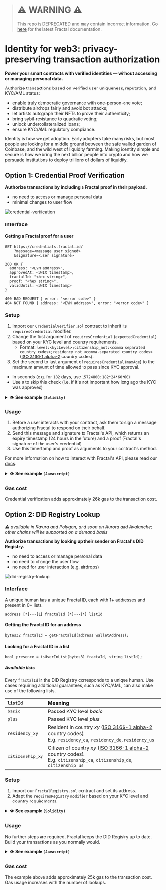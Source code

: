 ># ⚠️ WARNING ⚠️
> This repo is DEPRECATED and may contain incorrect information. Go [here](https://fractal.notion.site/Fractal-Product-Overview-2c63841aebaf4000b96f1c44c1680ad1) for the latest Fractal documentation.

# Identity for web3: privacy-preserving transaction authorization

**Power your smart contracts with verified identities — without accessing or managing personal data.**

Authorize transactions based on verified user uniqueness, reputation, and KYC/AML status:

- enable truly democratic governance with one-person-one vote;
- distribute airdrops fairly and avoid bot attacks;
- let artists autograph their NFTs to prove their authenticity;
- bring sybil-resistance to quadratic voting;
- unlock undercollateralized loans;
- ensure KYC/AML regulatory compliance.

Identity is how we get adoption. Early adopters take many risks, but most people are looking for a middle ground between the safe walled garden of Coinbase, and the wild west of liquidity farming. Making identity simple and secure is how we bring the next billion people into crypto and how we persuade institutions to deploy trillions of dollars of liquidity.

## Option 1: Credential Proof Verification

**Authorize transactions by including a Fractal proof in their payload.**

- no need to access or manage personal data
- minimal changes to user flow

![credential-verification](https://user-images.githubusercontent.com/365821/166981914-ed1d1888-9858-4989-8054-014a1937daae.png)

### Interface

#### Getting a Fractal proof for a user

```
GET https://credentials.fractal.id/
    ?message=<message user signed>
    &signature=<user signature>

200 OK {
  address: "<EVM address>",
  approvedAt: <UNIX timestamp>,
  fractalId: "<hex string>",
  proof: "<hex string>",
  validUntil: <UNIX timestamp>
}

400 BAD REQUEST { error: "<error code>" }
404 NOT FOUND { address: "<EVM address>", error: "<error code>" }
```

### Setup

1. Import our `CredentialVerifier.sol` contract to inherit its `requiresCredential` modifier.
1. Change the first argument of `requiresCredential` (`expectedCredential`) based on your KYC level and country requirements.
   - Format: `level:<kycLevel>;citizenship_not:<comma-separated country codes>;residency_not:<comma-separated country codes>` ([ISO 3166-1 alpha-2](https://en.wikipedia.org/wiki/ISO_3166-1_alpha-2) country codes).
1. Set the second to last argument of `requiresCredential` (`maxAge`) to the maximum amount of time allowed to pass since KYC approval.

- In seconds (e.g. for `182` days, use `15724800`: `182*24*60*60`)
- Use `0` to skip this check (i.e. if it's not important how long ago the KYC was approved)

<details>
  <summary>👁️ <strong>See example <code>(Solidity)</code></strong></summary>

```solidity
import "github.com/trustfractal/web3-identity/CredentialVerifier.sol";

contract Main is CredentialVerifier {
    function main(
        /* your transaction arguments go here */
        bytes calldata proof,
        uint validUntil,
        uint approvedAt,
        string memory fractalId
    ) external requiresCredential("level:plus;citizenship_not:de;residency_not:ca,us", proof, validUntil, approvedAt, 15724800, fractalId) {
        /* your transaction logic goes here */
    }
}
```

</details>

### Usage

1. Before a user interacts with your contract, ask them to sign a message authorizing Fractal to respond on their behalf.
1. Send this message and signature to Fractal's API, which returns an expiry timestamp (24 hours in the future) and a proof (Fractal's signature of the user's credential).
1. Use this timestamp and proof as arguments to your contract's method.

For more information on how to interact with Fractal's API, please read our [docs](https://docs.developer.fractal.id/fractal-credentials-api).

<details>
  <summary>👁️ <strong>See example <code>(Javascript)</code></strong></summary>

```javascript
// using web3.js and MetaMask

const message = `I authorize Defistarter (dc3aa1910acbb7ff4d22c07e43a6926adc3a81305a9355a304410048c9a91afd) to get a proof from Fractal that:
- I passed KYC level plus+liveness
- I am not a citizen of the following countries: Germany (DE)
- I am not a resident of the following countries: Germany (DE)`;

const account = (await web3.eth.getAccounts())[0];
const signature = await ethereum.request({
  method: "personal_sign",
  params: [message, account],
});

const { address, approvedAt, fractalId, proof, validUntil } =
  await FractalAPI.getProof(message, signature);

const mainContract = new web3.eth.Contract(contractABI, contractAddress);
mainContract.methods
  .main(proof, validUntil, approvedAt, fractalId)
  .send({ from: account });
```

</details>

### Gas cost

Credential verification adds approximately 26k gas to the transaction cost.

## Option 2: DID Registry Lookup

_⚠️ available in Karura and Polygon, and soon on Aurora and Avalanche; other chains will be supported on a demand basis_

**Authorize transactions by looking up their sender on Fractal's DID Registry.**

- no need to access or manage personal data
- no need to change the user flow
- no need for user interaction (e.g. airdrops)

![did-registry-lookup](https://user-images.githubusercontent.com/365821/166981861-3966c717-ffcc-4162-b6f0-5dd9e0ac4a76.png)

### Interface

A unique human has a unique Fractal ID, each with 1+ addresses and present in 0+ lists.

```
address [*]---[1] fractalId [*]---[*] listId
```

#### Getting the Fractal ID for an address

```solidity
bytes32 fractalId = getFractalId(address walletAddress);
```

#### Looking for a Fractal ID in a list

```solidity
bool presence = isUserInList(bytes32 fractaId, string listId);
```

##### Available lists

Every `fractalId` in the DID Registry corresponds to a unique human. Use cases requiring additional guarantees, such as KYC/AML, can also make use of the following lists.

| `listId`         | Meaning                                                                                                                                                                      |
| :--------------- | :--------------------------------------------------------------------------------------------------------------------------------------------------------------------------- |
| `basic`          | Passed KYC level _basic_                                                                                                                                                     |
| `plus`           | Passed KYC level _plus_                                                                                                                                                      |
| `residency_xy`   | Resident in country _xy_ ([ISO 3166-1 alpha-2](https://en.wikipedia.org/wiki/ISO_3166-1_alpha-2) country codes).<br>E.g. `residency_ca`, `residency_de`, `residency_us`      |
| `citizenship_xy` | Citizen of country _xy_ ([ISO 3166-1 alpha-2](https://en.wikipedia.org/wiki/ISO_3166-1_alpha-2) country codes).<br>E.g. `citizenship_ca`, `citizenship_de`, `citizenship_us` |

### Setup

1. Import our `FractalRegistry.sol` contract and set its address.
1. Adapt the `requiresRegistry` `modifier` based on your KYC level and country requirements.

<details>
  <summary>👁️ <strong>See example <code>(Solidity)</code></strong></summary>

```solidity
import {FractalRegistry} from "github.com/trustfractal/web3-identity/FractalRegistry.sol";

contract Main {
  FractalRegistry registry = FractalRegistry(0x5FD6eB55D12E759a21C09eF703fe0CBa1DC9d88D);

  modifier requiresRegistry(
      string memory allowedLevel,
      string[3] memory blockedResidencyCountries,
      string[2] memory blockedCitizenshipCountries
  ) {
      bytes32 fractalId = registry.getFractalId(msg.sender);

      require(fractalId != 0);

      require(registry.isUserInList(fractalId, allowedLevel));

      for (uint256 i = 0; i < blockedResidencyCountries.length; i++) {
          require(!registry.isUserInList(fractalId, string.concat("residency_", blockedResidencyCountries[i])));
      }

      for (uint256 i = 0; i < blockedCitizenshipCountries.length; i++) {
          require(!registry.isUserInList(fractalId, string.concat("citizenship_", blockedCitizenshipCountries[i])));
      }

      _;
  }

  function main(
      /* your transaction arguments go here */
  ) external requiresRegistry("plus", ["ca", "de", "us"], ["de", "us"]) {
      /* your transaction logic goes here */
  }
}
```

</details>

### Usage

No further steps are required. Fractal keeps the DID Registry up to date. Build your transactions as you normally would.

<details>
  <summary>👁️ <strong>See example <code>(Javascript)</code></strong></summary>

```javascript
// using web3.js

const mainContract = new web3.eth.Contract(contractABI, contractAddress);
mainContract.methods.main(validUntil, proof).send({ from: account });
```

</details>

### Gas cost

The example above adds approximately 25k gas to the transaction cost. Gas usage increases with the number of lookups.
